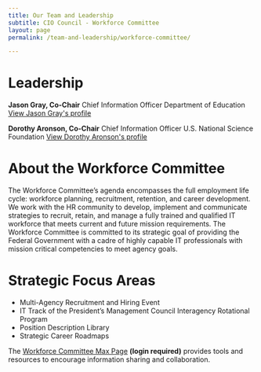 ```yaml
---
title: Our Team and Leadership
subtitle: CIO Council - Workforce Committee
layout: page
permalink: /team-and-leadership/workforce-committee/

---
```

# Leadership
**Jason Gray, Co-Chair**
Chief Information Officer
Department of Education
[View Jason Gray's profile]({{base.url}}/members-and-leadership/gray-jason/)

**Dorothy Aronson, Co-Chair**
Chief Information Officer
U.S. National Science Foundation
[View Dorothy Aronson's profile]({{base.url}}/members-and-leadership/aronson-dorothy/)

# About the Workforce Committee
The Workforce Committee’s agenda encompasses the full employment life cycle: workforce planning, recruitment, retention, and career development. We work with the HR community to develop, implement and communicate strategies to recruit, retain, and manage a fully trained and qualified IT workforce that meets current and future mission requirements. The Workforce Committee is committed to its strategic goal of providing the Federal Government with a cadre of highly capable IT professionals with mission critical competencies to meet agency goals.

# Strategic Focus Areas
* Multi-Agency Recruitment and Hiring Event
* IT Track of the President’s Management Council Interagency Rotational Program
* Position Description Library
* Strategic Career Roadmaps

The [Workforce Committee Max Page](https://community.max.gov/display/Egov/CIO+Council+Workforce+Committee) **(login required)** provides tools and resources to encourage information sharing and collaboration.
